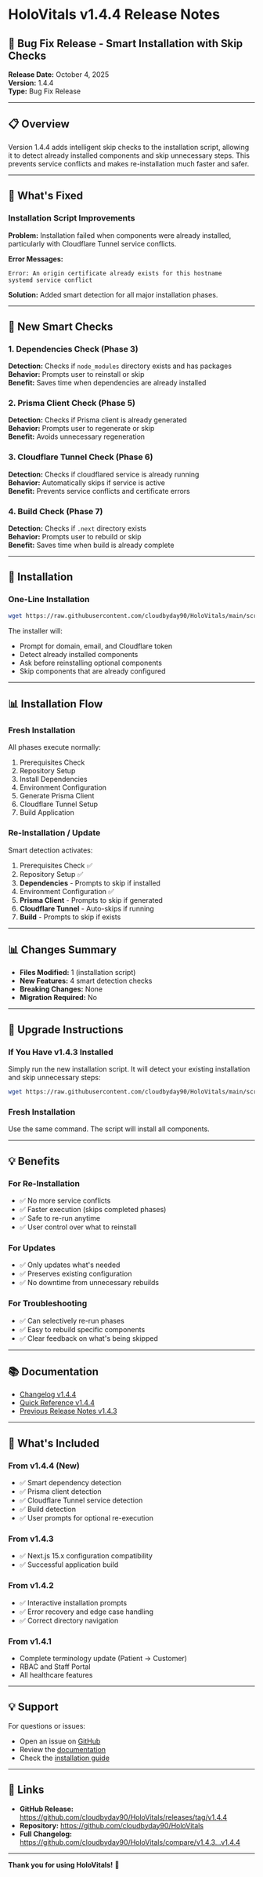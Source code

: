 # HoloVitals v1.4.4 Release Notes

## 🐛 Bug Fix Release - Smart Installation with Skip Checks

**Release Date:** October 4, 2025  
**Version:** 1.4.4  
**Type:** Bug Fix Release

---

## 📋 Overview

Version 1.4.4 adds intelligent skip checks to the installation script, allowing it to detect already installed components and skip unnecessary steps. This prevents service conflicts and makes re-installation much faster and safer.

---

## 🔧 What's Fixed

### Installation Script Improvements

**Problem:** Installation failed when components were already installed, particularly with Cloudflare Tunnel service conflicts.

**Error Messages:**
```
Error: An origin certificate already exists for this hostname
systemd service conflict
```

**Solution:** Added smart detection for all major installation phases.

---

## 🎯 New Smart Checks

### 1. Dependencies Check (Phase 3)
**Detection:** Checks if `node_modules` directory exists and has packages  
**Behavior:** Prompts user to reinstall or skip  
**Benefit:** Saves time when dependencies are already installed

### 2. Prisma Client Check (Phase 5)
**Detection:** Checks if Prisma client is already generated  
**Behavior:** Prompts user to regenerate or skip  
**Benefit:** Avoids unnecessary regeneration

### 3. Cloudflare Tunnel Check (Phase 6)
**Detection:** Checks if cloudflared service is already running  
**Behavior:** Automatically skips if service is active  
**Benefit:** Prevents service conflicts and certificate errors

### 4. Build Check (Phase 7)
**Detection:** Checks if `.next` directory exists  
**Behavior:** Prompts user to rebuild or skip  
**Benefit:** Saves time when build is already complete

---

## 🚀 Installation

### One-Line Installation

```bash
wget https://raw.githubusercontent.com/cloudbyday90/HoloVitals/main/scripts/install-v1.4.4.sh && chmod +x install-v1.4.4.sh && ./install-v1.4.4.sh
```

The installer will:
- Prompt for domain, email, and Cloudflare token
- Detect already installed components
- Ask before reinstalling optional components
- Skip components that are already configured

---

## 📊 Installation Flow

### Fresh Installation
All phases execute normally:
1. Prerequisites Check
2. Repository Setup
3. Install Dependencies
4. Environment Configuration
5. Generate Prisma Client
6. Cloudflare Tunnel Setup
7. Build Application

### Re-Installation / Update
Smart detection activates:
1. Prerequisites Check ✅
2. Repository Setup ✅
3. **Dependencies** - Prompts to skip if installed
4. Environment Configuration ✅
5. **Prisma Client** - Prompts to skip if generated
6. **Cloudflare Tunnel** - Auto-skips if running
7. **Build** - Prompts to skip if exists

---

## 📊 Changes Summary

- **Files Modified:** 1 (installation script)
- **New Features:** 4 smart detection checks
- **Breaking Changes:** None
- **Migration Required:** No

---

## 🔄 Upgrade Instructions

### If You Have v1.4.3 Installed
Simply run the new installation script. It will detect your existing installation and skip unnecessary steps:

```bash
wget https://raw.githubusercontent.com/cloudbyday90/HoloVitals/main/scripts/install-v1.4.4.sh && chmod +x install-v1.4.4.sh && ./install-v1.4.4.sh
```

### Fresh Installation
Use the same command. The script will install all components.

---

## 💡 Benefits

### For Re-Installation
- ✅ No more service conflicts
- ✅ Faster execution (skips completed phases)
- ✅ Safe to re-run anytime
- ✅ User control over what to reinstall

### For Updates
- ✅ Only updates what's needed
- ✅ Preserves existing configuration
- ✅ No downtime from unnecessary rebuilds

### For Troubleshooting
- ✅ Can selectively re-run phases
- ✅ Easy to rebuild specific components
- ✅ Clear feedback on what's being skipped

---

## 📚 Documentation

- [Changelog v1.4.4](CHANGELOG_V1.4.4.md)
- [Quick Reference v1.4.4](V1.4.4_QUICK_REFERENCE.md)
- [Previous Release Notes v1.4.3](RELEASE_NOTES_V1.4.3.md)

---

## 🎯 What's Included

### From v1.4.4 (New)
- ✅ Smart dependency detection
- ✅ Prisma client detection
- ✅ Cloudflare Tunnel service detection
- ✅ Build detection
- ✅ User prompts for optional re-execution

### From v1.4.3
- ✅ Next.js 15.x configuration compatibility
- ✅ Successful application build

### From v1.4.2
- ✅ Interactive installation prompts
- ✅ Error recovery and edge case handling
- ✅ Correct directory navigation

### From v1.4.1
- Complete terminology update (Patient → Customer)
- RBAC and Staff Portal
- All healthcare features

---

## 💡 Support

For questions or issues:
- Open an issue on [GitHub](https://github.com/cloudbyday90/HoloVitals/issues)
- Review the [documentation](https://github.com/cloudbyday90/HoloVitals/tree/main/docs)
- Check the [installation guide](INSTALLATION_SCRIPT_COMPLETE_FIX.md)

---

## 🔗 Links

- **GitHub Release:** https://github.com/cloudbyday90/HoloVitals/releases/tag/v1.4.4
- **Repository:** https://github.com/cloudbyday90/HoloVitals
- **Full Changelog:** https://github.com/cloudbyday90/HoloVitals/compare/v1.4.3...v1.4.4

---

**Thank you for using HoloVitals!** 🚀